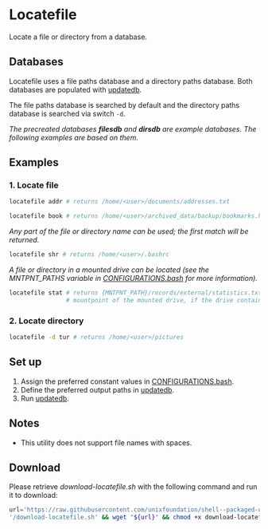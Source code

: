 
# Locatefile

Locate a file or directory from a database.

## Databases

Locatefile uses a file paths database and a directory paths database. Both databases are populated with [updatedb](updatedb).

The file paths database is searched by default and the directory paths database is searched via switch `-d`.

*The precreated databases **filesdb** and **dirsdb** are example databases. The following examples are based on them.*

## Examples

### 1. Locate file

```bash
locatefile addr # returns /home/<user>/documents/addresses.txt
```

```bash
locatefile book # returns /home/<user>/archived_data/backup/bookmarks.html
```

*Any part of the file or directory name can be used; the first match will be returned.*

```bash
locatefile shr # returns /home/<user>/.bashrc
```

*A file or directory in a mounted drive can be located (see the MNTPNT_PATHS variable in [CONFIGURATIONS.bash](CONFIGURATIONS.bash) for more information).*

```bash
locatefile stat # returns {MNTPNT_PATH}/records/external/statistics.txt, where "{MNTPNT_PATH}" is the
                # mountpoint of the mounted drive, if the drive containing the file is mounted
```

### 2. Locate directory

```bash
locatefile -d tur # returns /home/<user>/pictures
```

## Set up

1. Assign the preferred constant values in [CONFIGURATIONS.bash](CONFIGURATIONS.bash).
2. Define the preferred output paths in [updatedb](updatedb).
3. Run [updatedb](updatedb).

## Notes

* This utility does not support file names with spaces.

## Download

Please retrieve *download-locatefile.sh* with the following command and run it to download:

```bash
url='https://raw.githubusercontent.com/unixfoundation/shell--packaged-utilities/download_scripts'\
'/download-locatefile.sh' && wget "${url}" && chmod +x download-locatefile.sh
```
